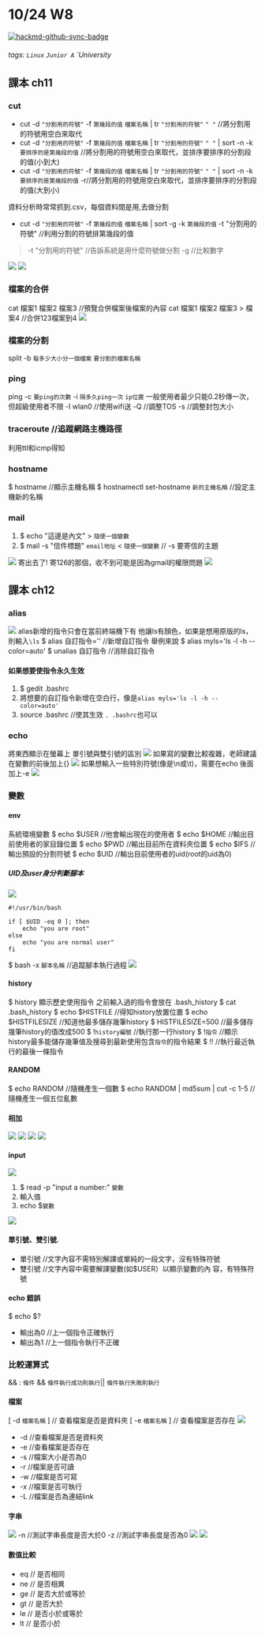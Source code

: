 # 10/24 W8

[![hackmd-github-sync-badge](https://hackmd.io/mJ6IptADR--WzuCDKpOP9g/badge)](https://hackmd.io/mJ6IptADR--WzuCDKpOP9g)

###### tags: `Linux` `Junior A` `University

## 課本 ch11
### cut
* cut -d ``"分割用的符號"`` -f `第幾段的值` `檔案名稱` | tr ``"分割用的符號"`` ``" "`` //將分割用的符號用空白來取代
* cut -d ``"分割用的符號"`` -f `第幾段的值` `檔案名稱` | tr ``"分割用的符號"`` ``" "`` | sort -n -k `要排序的是第幾段的值` //將分割用的符號用空白來取代，並排序要排序的分割段的值(小到大)
* cut -d ``"分割用的符號"`` -f `第幾段的值` `檔案名稱` | tr ``"分割用的符號"`` ``" "`` | sort -n -k `要排序的是第幾段的值` -r//將分割用的符號用空白來取代，並排序要排序的分割段的值(大到小)

資料分析時常常抓到.csv，每個資料間是用,去做分割
* cut -d ``"分割用的符號"`` -f `第幾段的值` `檔案名稱` | sort -g -k `第幾段的值` -t "分割用的符號" //利用分割的符號排第幾段的值

> -t "分割用的符號" //告訴系統是用什麼符號做分割
> -g //比較數字

![](https://i.imgur.com/cZdIlqH.png)
![](https://i.imgur.com/Sb2RXkE.png)


### 檔案的合併
cat 檔案1 檔案2 檔案3 //預覽合併檔案後檔案的內容
cat 檔案1 檔案2 檔案3 > 檔案4 //合併123檔案到4
![](https://i.imgur.com/KK2dVNr.png)
### 檔案的分割

split -b `每多少大小分一個檔案` `要分割的檔案名稱`
### ping
ping -c `要ping的次數` -i `隔多久ping一次` `ip位置`
一般使用者最少只能0.2秒傳一次，但超級使用者不限
-I wlan0 //使用wifi送
-Q //調整TOS
-s //調整封包大小
### traceroute //追蹤網路主機路徑
利用ttl和icmp得知
### hostname
$ hostname //顯示主機名稱
$ hostnamectl set-hostname `新的主機名稱` //設定主機新的名稱
### mail
1. $ echo "這邊是內文" > `隨便一個變數`
2. $ mail -s "信件標題" `email地址` < `隨便一個變數` // -s 要寄信的主題

![](https://i.imgur.com/JYcCKuu.png)
寄出去了!
寄126的那個，收不到可能是因為gmail的權限問題
![](https://i.imgur.com/kvdRW56.png)

## 課本 ch12
### alias
![](https://i.imgur.com/KPa5RcO.png)
alias新增的指令只會在當前終端機下有
他讓ls有顏色，如果是想用原版的ls，則輸入`\ls`
$ alias 自訂指令='' //新增自訂指令
舉例來說
$ alias myls='ls -l -h --color=auto'
$ unalias 自訂指令 //消除自訂指令
#### 如果想要使指令永久生效
1. $ gedit .bashrc
2. 將想要的自訂指令新增在空白行，像是`alias myls='ls -l -h --color=auto'`
3. source .bashrc //使其生效 `. .bashrc`也可以

### echo
將東西顯示在螢幕上
單引號與雙引號的區別
![](https://i.imgur.com/0OyQVJS.png)
如果寫的變數比較複雜，老師建議在變數的前後加上{}
![](https://i.imgur.com/qsNICuJ.png)
如果想輸入一些特別符號(像是\n或\t)，需要在echo 後面加上-e
![](https://i.imgur.com/ppGGoB0.png)
### 變數
#### env
系統環境變數
$ echo $USER //他會輸出現在的使用者
$ echo $HOME //輸出目前使用者的家目錄位置
$ echo $PWD //輸出目前所在資料夾位置
$ echo $IFS //輸出預設的分割符號
$ echo $UID //輸出目前使用者的uid(root的uid為0)
##### UID及user身分判斷腳本
![](https://i.imgur.com/zXq3GH1.png)
```shell=
#!/usr/bin/bash

if [ $UID -eq 0 ]; then
    echo "you are root"
else
    echo "you are normal user"
fi
```
$ bash -x `腳本名稱` //追蹤腳本執行過程
![](https://i.imgur.com/IOum2tZ.png)

#### history
$ history 顯示歷史使用指令
之前輸入過的指令會放在 .bash_history
$ cat .bash_history
$ echo $HISTFILE //得知history放置位置
$ echo $HISTFILESIZE //知道他最多儲存幾筆history
$ HISTFILESIZE=500 //最多儲存幾筆history的值改成500
$ !`history編號` //執行那一行history
$ !`指令` //顯示history最多能儲存幾筆值及搜尋到最新使用包含`指令`的指令結果
$ !! //執行最近執行的最後一條指令
#### RANDOM
$ echo RANDOM //隨機產生一個數
$ echo RANDOM | md5sum | cut -c 1-5 //隨機產生一個五位亂數
#### 相加
![](https://i.imgur.com/3fiCUqK.png)
![](https://i.imgur.com/cF3BErZ.png)
![](https://i.imgur.com/t8Wn9WW.png)
![](https://i.imgur.com/7xzI4DQ.png)
#### input
![](https://i.imgur.com/YPGPir8.png)
1. $ read -p "input a number:" `變數`
2. 輸入值
3. echo $`變數`

![](https://i.imgur.com/oZ30EVJ.png)
#### 單引號、雙引號.
* 單引號 //文字內容不需特別解譯或單純的一段文字，沒有特殊符號 
* 雙引號 //文字內容中需要解譯變數(如$USER）以顯示變數的內 容，有特殊符號 
#### echo 錯誤
$ echo $?
* 輸出為0 //上一個指令正確執行
* 輸出為1 //上一個指令執行不正確

### 比較運算式
&& : `條件` && `條件執行成功則執行`|| `條件執行失敗則執行`
#### 檔案
[ -d `檔案名稱` ] // 查看檔案是否是資料夾
[ -e `檔案名稱` ] // 查看檔案是否存在
![](https://i.imgur.com/dH3qiD0.png)

* -d //查看檔案是否是資料夾
* -e //查看檔案是否存在
* -s //檔案大小是否為0
* -r //檔案是否可讀
* -w //檔案是否可寫
* -x //檔案是否可執行
* -L //檔案是否為連結link
#### 字串
![](https://i.imgur.com/bCkUHIO.png)
-n //測試字串長度是否大於0
-z //測試字串長度是否為0
![](https://i.imgur.com/7N83Wzs.png)
![](https://i.imgur.com/UnuTVPO.png)

#### 數值比較
* eq // 是否相同
* ne // 是否相異
* ge // 是否大於或等於
* gt // 是否大於
* le // 是否小於或等於
* lt // 是否小於